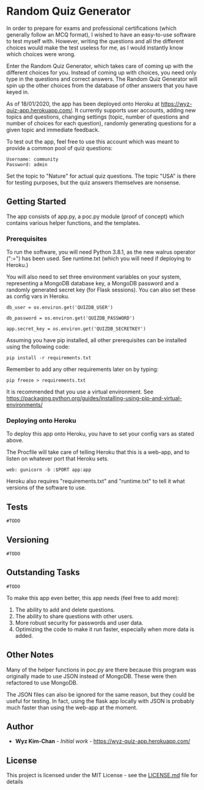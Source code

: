 # Random Quiz Generator

In order to prepare for exams and professional certifications (which generally follow an MCQ format), I wished to have an easy-to-use software to test myself with. However, writing the questions and all the different choices would make the test useless for me, as I would instantly know which choices were wrong.

Enter the Random Quiz Generator, which takes care of coming up with the different choices for you. Instead of coming up with choices, you need only type in the questions and correct answers. The Random Quiz Generator will spin up the other choices from the database of other answers that you have keyed in.

As of 18/01/2020, the app has been deployed onto Heroku at https://wyz-quiz-app.herokuapp.com/. It currently supports user accounts, adding new topics and questions, changing settings (topic, number of questions and number of choices for each question), randomly generating questions for a given topic and immediate feedback.

To test out the app, feel free to use this account which was meant to provide a common pool of quiz questions:

```
Username: community
Password: admin
```
Set the topic to "Nature" for actual quiz questions. The topic "USA" is there for testing purposes, but the quiz answers themselves are nonsense.


## Getting Started

The app consists of app.py, a poc.py module (proof of concept) which contains various helper functions, and the templates. 

### Prerequisites

To run the software, you will need Python 3.8.1, as the new walrus operator (":=") has been used. See runtime.txt (which you will need if deploying to Heroku.)

You will also need to set three environment variables on your system, representing a MongoDB database key, a MongoDB password and a randomly generated secret key (for Flask sessions). You can also set these as config vars in Heroku.

```
db_user = os.environ.get('QUIZDB_USER')

db_password = os.environ.get('QUIZDB_PASSWORD')

app.secret_key = os.environ.get('QUIZDB_SECRETKEY')
```


Assuming you have pip installed, all other prerequisites can be installed using the following code:
```
pip install -r requirements.txt
```

Remember to add any other requirements later on by typing:

```
pip freeze > requirements.txt
```

It is recommended that you use a virtual environment. See https://packaging.python.org/guides/installing-using-pip-and-virtual-environments/

### Deploying onto Heroku

To deploy this app onto Heroku, you have to set your config vars as stated above.

The Procfile will take care of telling Heroku that this is a web-app, and to listen on whatever port that Heroku sets.
```
web: gunicorn -b :$PORT app:app
```

Heroku also requires "requirements.txt" and "runtime.txt" to tell it what versions of the software to use.


## Tests

```
#TODO
```


## Versioning

```
#TODO
```

## Outstanding Tasks

```
#TODO
```

To make this app even better, this app needs (feel free to add more):
1. The ability to add and delete questions.
2. The ability to share questions with other users.
3. More robust security for passwords and user data.
4. Optimizing the code to make it run faster, especially when more data is added.

## Other Notes

Many of the helper functions in poc.py are there because this program was originally made to use JSON instead of MongoDB. These were then refactored to use MongoDB.

The JSON files can also be ignored for the same reason, but they could be useful for testing. In fact, using the flask app locally with JSON is probably much faster than using the web-app at the moment.

## Author

* **Wyz Kim-Chan** - *Initial work* - https://wyz-quiz-app.herokuapp.com/


## License

This project is licensed under the MIT License - see the [LICENSE.md](LICENSE.md) file for details

